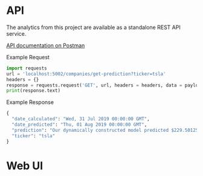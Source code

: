 # API
The analytics from this project are available as a standalone REST API service. 

[API documentation on Postman](https://documenter.getpostman.com/view/8309272/SVYnSgEo?version=latest)

Example Request
``` python
import requests
url = 'localhost:5002/companies/get-prediction?ticker=tsla'
headers = {}
response = requests.request('GET', url, headers = headers, data = payload, allow_redirects=False, timeout=undefined, allow_redirects=false)
print(response.text)
```

Example Response
``` python
{
  "date_calculated": "Wed, 31 Jul 2019 00:00:00 GMT",
  "date_predicted": "Thu, 01 Aug 2019 00:00:00 GMT",
  "prediction": "Our dynamically constructed model predicted $229.50125977538016 for tomorrow's price.",
  "ticker": "tsla"
}
```

# Web UI



